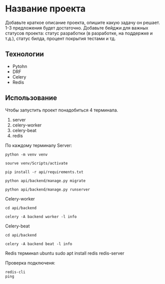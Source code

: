 # Название проекта
Добавьте краткое описание проекта, опишите какую задачу он решает. 1-3 предложения будет достаточно. Добавьте бейджи для важных статусов проекта: статус разработки (в разработке, на поддержке и т.д.), статус билда, процент покрытия тестами и тд.


## Технологии
- Pytohn
- DRF
- Celery
- Redis

## Использование
Чтобы запустить проект понадобиться 4 терминала.
1) server
2) celery-worker
3) celery-beat
4) redis

По каждому терминалу 
Server:

```
python -m venv venv
```

```
sourve venv/Scripts/activate
```

```
pip install -r api/requirements.txt
```

```
python api/backend/manage.py migrate
```
```
python api/backend/manage.py runserver
```

Celery-worker
```
cd api/backend
```
```
celery -A backend worker -l info
```

Celery-beat
```
cd api/backend
```
```
celery -A backend beat -l info
```

Redis
терминал ubuntu
sudo apt install redis
redis-server

Проверка подключеня:
```
redis-cli
ping
```
